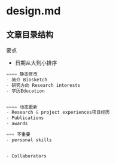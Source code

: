 # design.md

## 文章目录结构

要点

* 日期从大到小排序



```python
==== 静态修改
- 简介 Biosketch
- 研究方向 Research interests
- 学历Education


==== 动态更新
- Research & project experiences项目经历 
- Publications
- awards

=== 不重要
- personal skills


- Collaborators

```







